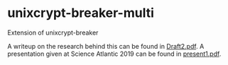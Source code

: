 # unixcrypt-breaker-multi
Extension of unixcrypt-breaker

A writeup on the research behind this can be found in [Draft2.pdf](https://github.com/cgerrie/unixcrypt-breaker-multi/blob/master/writeup/Draft2.pdf).
A presentation given at Science Atlantic 2019 can be found in [present1.pdf](https://github.com/cgerrie/unixcrypt-breaker-multi/blob/master/presentation/present1.pdf).
